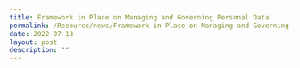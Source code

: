 ```yaml
---
title: Framework in Place on Managing and Governing Personal Data
permalink: /Resource/news/Framework-in-Place-on-Managing-and-Governing-Personal-Data
date: 2022-07-13
layout: post
description: ""
---
```


